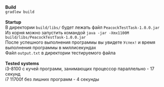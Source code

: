 **Build**<br>
`gradlew build`<br><br>
**Startup**<br>
В директории `build/libs/` будет лежать файл `PeacockTestTask-1.0.0.jar`<br>
Из корня можно запустить командой `java -jar -Xmx1100M build/libs/PeacockTestTask-1.0.0.jar `<br>
После успешного выполнения программы вы увидете `Успех!` и время выполнения программы в миллисекундах<br>
Файл `output.txt` в директории тестируемого файла<br><br>
**Tested systems**<br>
i3-8100 с кучей программ, занимающих процессор параллельно - 17 секунд<br>
i7 11700f без лишних программ - 4 секунды<br>
